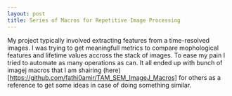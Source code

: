 ```yaml
---
layout: post
title: Series of Macros for Repetitive Image Processing
---
```

My project typically involved extracting features from a time-resolved images. I was trying to get meaningfull metrics to 
compare mophological features and lifetime values accross the stack of images. To ease my pain I tried to automate as many 
operations as can. It all ended up with bunch of imagej macros that I am shairing (here)[https://github.com/fathi0amir/TAM_SEM_ImageJ_Macros] for others as a reference to get some ideas 
in case of doing something similar. 
